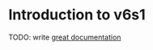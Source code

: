 # Introduction to v6s1

TODO: write [great documentation](http://jacobian.org/writing/what-to-write/)
